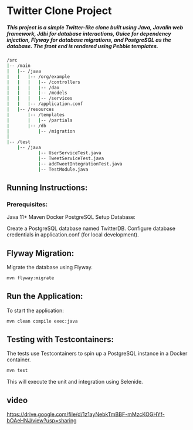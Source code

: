# Twitter Clone Project
##### This project is a simple Twitter-like clone built using Java, Javalin web framework, Jdbi for database interactions, Guice for dependency injection, Flyway for database migrations, and PostgreSQL as the database. The front end is rendered using Pebble templates.
```bash
/src
|-- /main
|   |-- /java
|   |   |-- /org/example
|   |   |   |-- /controllers
|   |   |   |-- /dao
|   |   |   |-- /models
|   |   |   |-- /services
|   |   |-- /application.conf
|   |-- /resources
|       |-- /templates
|       |   |-- /partials
|       |-- /db
|           |-- /migration
|
|-- /test
    |-- /java
            |-- UserServiceTest.java
            |-- TweetServiceTest.java
            |-- addTweetIntegrationTest.java
            |-- TestModule.java
```

## Running Instructions:
### Prerequisites:
Java 11+
Maven
Docker
PostgreSQL 
Setup Database:

Create a PostgreSQL database named TwitterDB.
Configure database credentials in application.conf (for local development).
## Flyway Migration:

Migrate the database using Flyway.
```bash
mvn flyway:migrate
```
## Run the Application:

To start the application:
```bash
mvn clean compile exec:java
```

## Testing with Testcontainers:

The tests use Testcontainers to spin up a PostgreSQL instance in a Docker container.
```bash
mvn test
```
This will execute the unit and integration  using Selenide.

## video 
https://drive.google.com/file/d/1z1ayNebkTmBBF-mMzcKOGHYf-bOAeHNJ/view?usp=sharing
